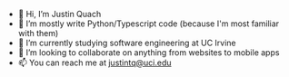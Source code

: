 - 👋 Hi, I’m Justin Quach
- 👀 I’m mostly write Python/Typescript code (because I'm most familiar with them) 
- 🌱 I’m currently studying software engineering at UC Irvine
- 💞️ I’m looking to collaborate on anything from websites to mobile apps
- 📫 You can reach me at justintq@uci.edu

<!---
justinquedible/justinquedible is a ✨ special ✨ repository because its `README.md` (this file) appears on your GitHub profile.
You can click the Preview link to take a look at your changes.
--->
